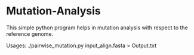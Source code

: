 # Mutation-Analysis
This simple python program helps in mutation analysis with respect to the reference genome.

Usages: ./pairwise_mutation.py input_align.fasta > Output.txt
